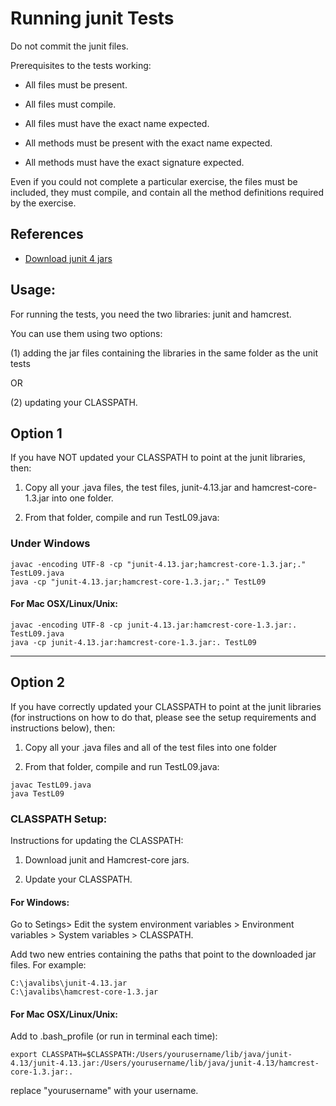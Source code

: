
# Running junit Tests

Do not commit the junit files.

Prerequisites to the tests working:

* All files must be present.

* All files must compile.

* All files must have the exact name expected.

* All methods must be present with the exact name expected.

* All methods must have the exact signature expected.

Even if you could not complete a particular exercise, the files
must be included, they must compile, and contain all the method
definitions required by the exercise.

## References

* [Download junit 4 jars](https://github.com/junit-team/junit4/wiki/Download-and-Install)


## Usage:

For running the tests, you need the two libraries: junit and hamcrest.

You can use them using two options:

(1) adding the jar files containing the libraries in the same folder as the unit tests

 OR

(2) updating your CLASSPATH.


## Option 1

If you have NOT updated your CLASSPATH to point at the junit libraries, then:

1. Copy all your .java files, the test files, junit-4.13.jar and hamcrest-core-1.3.jar into one folder.

2. From that folder, compile and run TestL09.java:


### Under Windows

```
javac -encoding UTF-8 -cp "junit-4.13.jar;hamcrest-core-1.3.jar;." TestL09.java
java -cp "junit-4.13.jar;hamcrest-core-1.3.jar;." TestL09
```

#### For Mac OSX/Linux/Unix:

```
javac -encoding UTF-8 -cp junit-4.13.jar:hamcrest-core-1.3.jar:. TestL09.java
java -cp junit-4.13.jar:hamcrest-core-1.3.jar:. TestL09
```



***

## Option 2

If you have correctly updated your CLASSPATH to point at the junit libraries (for instructions on how to do that, please see the setup requirements and instructions below), then:

1. Copy all your .java files and all of the test files into one folder

2. From that folder, compile and run TestL09.java:

```
javac TestL09.java
java TestL09
```


### CLASSPATH Setup:

Instructions for updating the CLASSPATH:

1. Download junit and Hamcrest-core jars.

2. Update your CLASSPATH.

#### For Windows:

Go to Setings> Edit the system environment variables > Environment variables > System variables > CLASSPATH.

Add two new entries containing the paths that point to the downloaded jar files. For example:

```
C:\javalibs\junit-4.13.jar
C:\javalibs\hamcrest-core-1.3.jar
```

#### For Mac OSX/Linux/Unix:

Add to .bash_profile (or run in terminal each time):

```
export CLASSPATH=$CLASSPATH:/Users/yourusername/lib/java/junit-4.13/junit-4.13.jar:/Users/yourusername/lib/java/junit-4.13/hamcrest-core-1.3.jar:.
```

replace "yourusername" with your username.
